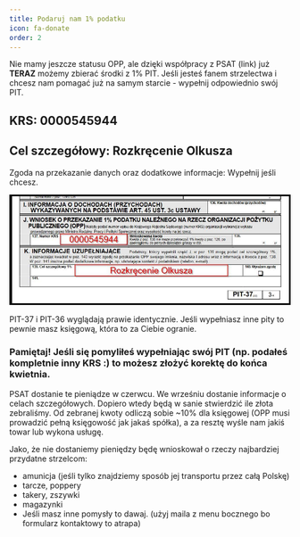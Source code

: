 ```yaml
---
title: Podaruj nam 1% podatku
icon: fa-donate
order: 2
---
```

Nie mamy jeszcze statusu OPP, ale dzięki współpracy z PSAT (link) już __TERAZ__ możemy zbierać środki z 1% PIT.
Jeśli jesteś fanem strzelectwa i chcesz nam pomagać już na samym starcie - wypełnij odpowiednio swój PIT.

## KRS: 0000545944
## Cel szczegółowy: Rozkręcenie Olkusza
Zgoda na przekazanie danych oraz dodatkowe informacje: Wypełnij jeśli chcesz.

[<img src="/assets/images/1proc.jpg" alt="1% PIT na Rozkręcenie Olkusza">](/assets/images/1proc.jpg)

PIT-37 i PIT-36 wyglądają prawie identycznie. Jeśli wypełniasz inne pity to pewnie masz księgową, która to za Ciebie ogranie.

### Pamiętaj! Jeśli się pomyliłeś wypełniając swój PIT (np. podałeś kompletnie inny KRS :) to możesz złożyć korektę do końca kwietnia.

PSAT dostanie te pieniądze w czerwcu. We wrześniu dostanie informacje o celach szczegółowych. Dopiero wtedy będą w sanie stwierdzić ile złota zebraliśmy. Od zebranej kwoty odliczą sobie ~10% dla księgowej (OPP musi prowadzić pełną księgowość jak jakaś spółka), a za resztę wyśle nam jakiś towar lub wykona usługę.

Jako, że nie dostaniemy pieniędzy będę wnioskował o rzeczy najbardziej przydatne strzelcom:
- amunicja (jeśli tylko znajdziemy sposób jej transportu przez całą Polskę)
- tarcze, poppery
- takery, zszywki
- magazynki
- Jeśli masz inne pomysły to dawaj. (użyj maila z menu bocznego bo formularz kontaktowy to atrapa)
